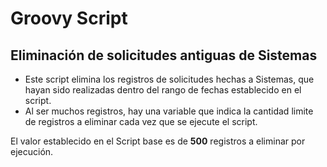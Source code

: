 # Groovy Script

## Eliminación de solicitudes antiguas de Sistemas

- Este script elimina los registros de solicitudes hechas a Sistemas, que hayan sido realizadas dentro del rango de fechas establecido en el script.
- Al ser muchos registros, hay una variable que indica la cantidad limite de registros a eliminar cada vez que se ejecute el script.

El valor establecido en el Script base es de **500** registros a eliminar por ejecución.
